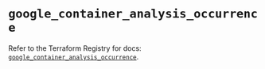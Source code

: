 # `google_container_analysis_occurrence`

Refer to the Terraform Registry for docs: [`google_container_analysis_occurrence`](https://registry.terraform.io/providers/hashicorp/google/6.46.0/docs/resources/container_analysis_occurrence).
